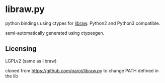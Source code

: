 libraw.py
==========
python bindings using ctypes for [libraw](http://www.libraw.org/). Python2 and Python3 compatible.

semi-automatically generated using ctypesgen.

Licensing
---------
LGPLv2 (same as libraw)

cloned from https://github.com/paroj/libraw.py to change PATH defined in the lib
